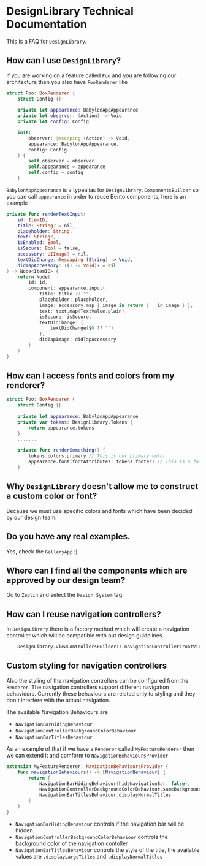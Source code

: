# DesignLibrary Technical Documentation

This is a FAQ for `DesignLibrary`.

## How can I use `DesignLibrary`?

If you are working on a feature called `Foo` and you are following our architecture then you also have `FooRenderer` like 

```swift
struct Foo: BoxRenderer {
    struct Config {}
   
    private let appearance: BabylonAppAppearance
    private let observer: (Action) -> Void
    private let config: Config

    init(
        observer: @escaping (Action) -> Void,
        appearance: BabylonAppAppearance,
        config: Config
    ) {
        self.observer = observer
        self.appearance = appearance
        self.config = config
    }
```

`BabylonAppAppearance` is a typealias for `DesignLibrary.ComponentsBuilder` so you can call `appearance` in order to reuse Bento components, here is an example

```swift
private func renderTextInput(
    id: ItemID,
    title: String? = nil,
    placeholder: String,
    text: String?,
    isEnabled: Bool,
    isSecure: Bool = false,
    accessory: UIImage? = nil,
    textDidChange: @escaping (String) -> Void,
    didTapAccessory: (() -> Void)? = nil
) -> Node<ItemID> {
    return Node(
        id: id,
        component: appearance.input(
            title: title ?? "",
            placeholder: placeholder,
            image: accessory.map { image in return { _ in image } },
            text: text.map(TextValue.plain),
            isSecure: isSecure,
            textDidChange: {
                textDidChange($0 ?? "")
            },
            didTapImage: didTapAccessory
        )
    )
}
```

## How can I access fonts and colors from my renderer? 

```swift
struct Foo: BoxRenderer {
    struct Config {}
   
    private let appearance: BabylonAppAppearance
    private var tokens: DesignLibrary.Tokens { 
        return appearance.tokens
    }
    .......

    private func renderSomething() {
        tokens.colors.primary // This is our primary color
        appearance.font(fontAttributes: tokens.footer) // This is a footer
    }

```

## Why `DesignLibrary` doesn't allow me to construct a custom color or font?

Because we must use specific colors and fonts which have been decided by our design team.
 
## Do you have any real examples.

Yes, check the `GalleryApp` :)

## Where can I find all the components which are approved by our design team?

Go to `Zeplin` and select the `Design System` tag.


## How can I reuse navigation controllers?

In `DesignLibrary` there is a factory method which will create a navigation controller which will be
compatible with out design guidelines.

```swift
    DesignLibrary.viewControllersBuilder().navigationController(rootViewController: someViewController)
```

## Custom styling for navigation controllers

Also the styling of the navigation controllers can be configured from the `Renderer`.
The navigation controllers support different navigation behaviours.
Currently these behaviours are related only to styling and they don't interfere with the actual navigation.

The available Navigation Behaviours are 
- `NavigationBarHidingBehaviour`
- `NavigationControllerBackgroundColorBehaviour`
- `NavigationBarTitlesBehaviour`


As an example of that if we have a `Renderer` called `MyFeatureRenderer` then we can extend it and 
comform to `NavigationBehavioursProvider`


```swift
extension MyFeatureRenderer: NavigationBehavioursProvider {
    func navigationBehaviours() -> [NavigationBehaviour] {
        return [
            NavigationBarHidingBehaviour(hideNavigationBar: false),
            NavigationControllerBackgroundColorBehaviour.sameBackgroundColor,
            NavigationBarTitlesBehaviour.displayNormalTitles
        ]
    }
}
```

- `NavigationBarHidingBehaviour` controls if the navigation bar will be hidden.
- `NavigationControllerBackgroundColorBehaviour` controls the background color of the navigation contoller
- `NavigationBarTitlesBehaviour` controls the style of the title, the available values are `.displayLargeTitles` and `.displayNormalTitles`

